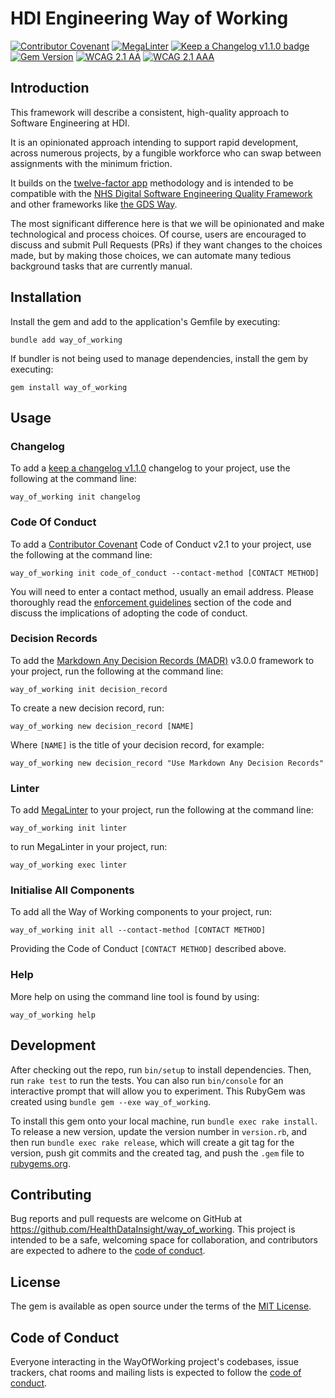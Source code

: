 # HDI Engineering Way of Working
[![Contributor Covenant](https://img.shields.io/badge/Contributor%20Covenant-2.1-4baaaa.svg)](CODE_OF_CONDUCT.md)
[![MegaLinter](https://github.com/HealthDataInsight/way_of_working/workflows/MegaLinter/badge.svg?branch=main)](https://github.com/HealthDataInsight/way_of_working/actions?query=workflow%3AMegaLinter+branch%3Amain)
[![Keep a Changelog v1.1.0 badge][changelog-badge]][changelog]
[![Gem Version](https://badge.fury.io/rb/way_of_working.svg)](https://badge.fury.io/rb/way_of_working)
[![WCAG 2.1 AA ](https://github.com/HealthDataInsight/way_of_working/actions/workflows/wcag2aa.yml/badge.svg)](https://github.com/HealthDataInsight/way_of_working/actions/workflows/wcag2aa.yml)
[![WCAG 2.1 AAA ](https://github.com/HealthDataInsight/way_of_working/actions/workflows/wcag2aa.yml/badge.svg)](https://github.com/HealthDataInsight/way_of_working/actions/workflows/wcag2aaa.yml)

## Introduction

This framework will describe a consistent, high-quality approach to Software Engineering at HDI.

It is an opinionated approach intending to support rapid development, across numerous projects, by a fungible workforce who can swap between assignments with the minimum friction.

It builds on the [twelve-factor app](https://12factor.net) methodology and is intended to be compatible with the [NHS Digital Software Engineering Quality Framework](https://github.com/NHSDigital/software-engineering-quality-framework) and other frameworks like [the GDS Way](https://gds-way.cloudapps.digital).

The most significant difference here is that we will be opinionated and make technological and process choices. Of course, users are encouraged to discuss and submit Pull Requests (PRs) if they want changes to the choices made, but by making those choices, we can automate many tedious background tasks that are currently manual.

## Installation

Install the gem and add to the application's Gemfile by executing:

    bundle add way_of_working

If bundler is not being used to manage dependencies, install the gem by executing:

    gem install way_of_working

## Usage

### Changelog

To add a [keep a changelog v1.1.0](https://keepachangelog.com/en/1.1.0/) changelog to your project, use the following at the command line:

    way_of_working init changelog

### Code Of Conduct

To add a [Contributor Covenant](https://www.contributor-covenant.org/version/2/1/code_of_conduct/) Code of Conduct v2.1 to your project, use the following at the command line:

    way_of_working init code_of_conduct --contact-method [CONTACT METHOD]

You will need to enter a contact method, usually an email address. Please thoroughly read the [enforcement guidelines](https://www.contributor-covenant.org/version/2/1/code_of_conduct/#enforcement-guidelines) section of the code and discuss the implications of adopting the code of conduct.

### Decision Records

To add the [Markdown Any Decision Records (MADR)](https://adr.github.io/madr/) v3.0.0 framework to your project, run the following at the command line:

    way_of_working init decision_record

To create a new decision record, run:

    way_of_working new decision_record [NAME]

Where `[NAME]` is the title of your decision record, for example:

    way_of_working new decision_record "Use Markdown Any Decision Records"

### Linter

To add [MegaLinter](https://megalinter.io/) to your project, run the following at the command line:

    way_of_working init linter

to run MegaLinter in your project, run:

    way_of_working exec linter

### Initialise All Components

To add all the Way of Working components to your project, run:

    way_of_working init all --contact-method [CONTACT METHOD]

Providing the Code of Conduct `[CONTACT METHOD]` described above.

### Help

More help on using the command line tool is found by using:

    way_of_working help

## Development

After checking out the repo, run `bin/setup` to install dependencies. Then, run `rake test` to run the tests. You can also run `bin/console` for an interactive prompt that will allow you to experiment. This RubyGem was created using `bundle gem --exe way_of_working`.

To install this gem onto your local machine, run `bundle exec rake install`. To release a new version, update the version number in `version.rb`, and then run `bundle exec rake release`, which will create a git tag for the version, push git commits and the created tag, and push the `.gem` file to [rubygems.org](https://rubygems.org).

## Contributing

Bug reports and pull requests are welcome on GitHub at <https://github.com/HealthDataInsight/way_of_working>. This project is intended to be a safe, welcoming space for collaboration, and contributors are expected to adhere to the [code of conduct](https://github.com/HealthDataInsight/way_of_working/blob/main/CODE_OF_CONDUCT.md).

## License

The gem is available as open source under the terms of the [MIT License](https://opensource.org/licenses/MIT).

## Code of Conduct

Everyone interacting in the WayOfWorking project's codebases, issue trackers, chat rooms and mailing lists is expected to follow the [code of conduct](https://github.com/HealthDataInsight/way_of_working/blob/main/CODE_OF_CONDUCT.md).

[changelog]: ./CHANGELOG.md
[changelog-badge]: https://img.shields.io/badge/changelog-Keep%20a%20Changelog%20v1.1.0-%23E05735
